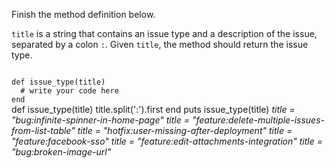 Finish the method definition below.

`title` is a string that contains an issue type and a description of the issue, separated by a colon `:`. Given `title`, the method should return the issue type.

<codeblock language="ruby" type="exercise" testMode="multipleInput">
<code>
def issue_type(title)
  # write your code here
end
</code>

<solution>
def issue_type(title)
  title.split(':').first
end
</solution>

<testcases>
<caller>
puts issue_type(title)
</caller>
<testcase>
<i>
title = "bug:infinite-spinner-in-home-page"
</i>
</testcase>
<testcase>
<i>
title = "feature:delete-multiple-issues-from-list-table"
</i>
</testcase>
<testcase>
<i>
title = "hotfix:user-missing-after-deployment"
</i>
</testcase>
<testcase>
<i>
title = "feature:facebook-sso"
</i>
</testcase>
<testcase>
<i>
title = "feature:edit-attachments-integration"
</i>
</testcase>
<testcase>
<i>
title = "bug:broken-image-url"
</i>
</testcase>
</testcases>
</codeblock>
